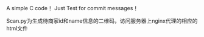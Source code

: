 A simple C code！
Just Test for commit messages！

Scan.py为生成待商家id和name信息的二维码，访问服务器上nginx代理的相应的html文件
